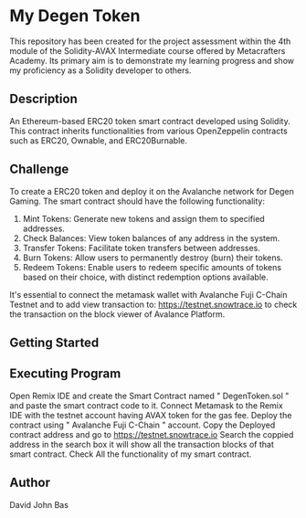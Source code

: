 # My Degen Token

This repository has been created for the project assessment within the 4th module of the Solidity-AVAX Intermediate course offered by Metacrafters Academy. Its primary aim is to demonstrate my learning progress and show my proficiency as a Solidity developer to others.

## Description
An Ethereum-based ERC20 token smart contract developed using Solidity. This contract inherits functionalities from various OpenZeppelin contracts such as ERC20, Ownable, and ERC20Burnable.

## Challenge
To create a ERC20 token and deploy it on the Avalanche network for Degen Gaming. The smart contract should have the following functionality:

1. Mint Tokens: Generate new tokens and assign them to specified addresses.
2. Check Balances: View token balances of any address in the system.
3. Transfer Tokens: Facilitate token transfers between addresses.
4. Burn Tokens: Allow users to permanently destroy (burn) their tokens.
5. Redeem Tokens: Enable users to redeem specific amounts of tokens based on their choice, with distinct redemption options available.

It's essential to connect the metamask wallet with Avalanche Fuji C-Chain Testnet and to add view transaction to: https://testnet.snowtrace.io to check the transaction on the block viewer of Avalance Platform.

## Getting Started
## Executing Program
Open Remix IDE and create the Smart Contract named " DegenToken.sol " and paste the smart contract code to it.
Connect Metamask to the Remix IDE with the testnet account having AVAX token for the gas fee.
Deploy the contract using " Avalanche Fuji C-Chain " account.
Copy the Deployed contract address and go to https://testnet.snowtrace.io
Search the coppied address in the search box it will show all the transaction blocks of that smart contract.
Check All the functionality of my smart contract. 

## Author
David John Bas

